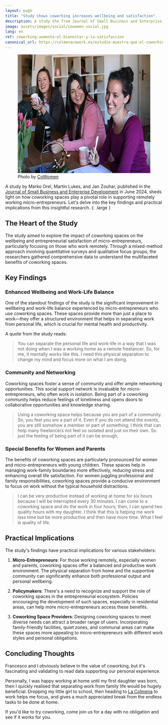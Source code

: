 ```yaml
---
layout: page
title: "Study shows coworking increases wellbeing and satisfaction"
description: A study the from Journal of Small Business and Enterprise Development shows coworking increases wellbeing and satisfaction.
image: assets/images/social/cowomen-social.jpg
lang: en
ref: coworking-aumenta-el-bienestar-y-la-satisfaccion
canonical_url: https://colmenacowork.es/estudio-muestra-que-el-coworking-aumenta-el-bienestar-y-la-satisfaccion
---
```


<figure>
  <img
    src="/assets/images/cowomen.jpg"
    srcset="/assets/images/cowomen@2x.jpg 2x"
    alt="Photos of three smiling women in a coworking space"
    height="379"
    width="568"
    loading="lazy"
  />
  <figcaption>Photo by <a href="https://www.instagram.com/co.women">CoWomen</a></figcaption>
</figure>

A study by Marko Orel, Martin Lukes, and Jan Zouhar, published in the [Journal of Small Business and Enterprise Development](https://www.emerald.com/insight/content/doi/10.1108/JSBED-04-2023-0151/full/html) in June 2024, sheds light on how coworking spaces play a pivotal role in supporting remotely working micro-entrepreneurs. Let's delve into the key findings and practical implications from this insightful research.
{: .large }

<!--more-->

## The Heart of the Study

The study aimed to explore the impact of coworking spaces on the wellbeing and entrepreneurial satisfaction of micro-entrepreneurs, particularly focusing on those who work remotely. Through a mixed-method approach involving quantitative surveys and qualitative focus groups, the researchers gathered comprehensive data to understand the multifaceted benefits of coworking spaces.

## Key Findings

### Enhanced Wellbeing and Work-Life Balance

One of the standout findings of the study is the significant improvement in wellbeing and work-life balance experienced by micro-entrepreneurs who use coworking spaces. These spaces provide more than just a place to work—they offer a structured environment that helps in separating work from personal life, which is crucial for mental health and productivity.

A quote from the study reads:

> You can separate the personal life and work-life in a way that I was not doing when I was a working home as a remote freelancer. So, for me, it mentally works like this. I need this physical separation to change my mind and focus more on what I am doing.

### Community and Networking

Coworking spaces foster a sense of community and offer ample networking opportunities. This social support network is invaluable for micro-entrepreneurs, who often work in isolation. Being part of a coworking community helps reduce feelings of loneliness and opens doors to collaborative opportunities and knowledge sharing.

> Using a coworking space helps because you are part of a community. So, you feel you are a part of it. Even if you do not attend the events, you are still somehow a member or part of something; I think that can help many freelancers not feel so isolated and just on their own. So just the feeling of being part of it can be enough.

### Special Benefits for Women and Parents

The benefits of coworking spaces are particularly pronounced for women and micro-entrepreneurs with young children. These spaces help in managing work-family boundaries more effectively, reducing stress and enhancing overall life satisfaction. For women juggling professional and family responsibilities, coworking spaces provide a conducive environment to focus on work without the typical household distractions.

> I can be very productive instead of working at home for six hours because I will be interrupted every 30 minutes. I can come to a coworking space and do the work in four hours; then, I can spend two quality hours with my daughter. I think that this is helping me work less time but be more productive and then have more time. What I feel is quality of life.

## Practical Implications

The study's findings have practical implications for various stakeholders:

1. **Micro-Entrepreneurs**: For those working remotely, especially women and parents, coworking spaces offer a balanced and productive work environment. The physical separation from home and the supportive community can significantly enhance both professional output and personal wellbeing.

2. **Policymakers**: There's a need to recognize and support the role of coworking spaces in the entrepreneurial ecosystem. Policies encouraging the development of such spaces, especially in residential areas, can help more micro-entrepreneurs access these benefits.

3. **Coworking Space Providers**: Designing coworking spaces to meet diverse needs can attract a broader range of users. Incorporating family-friendly facilities, quiet zones, and communal areas can make these spaces more appealing to micro-entrepreneurs with different work styles and personal obligations.

## Concluding Thoughts

Francesco and I obviously believe in the value of coworking, but it's fascinating and validating to read data supporting our personal experience.

Personally, I was happy working at home until my first daughter was born, then I quickly realised that separating work from family life would be hugely beneficial. Dropping my little girl to school, then heading to [La Colmena](/en/) to work helps me focus, and gives a much appreciated break from the endless tasks to be done at home.

If you'd like to try coworking, come join us for a day with no obligation and see if it works for you.
